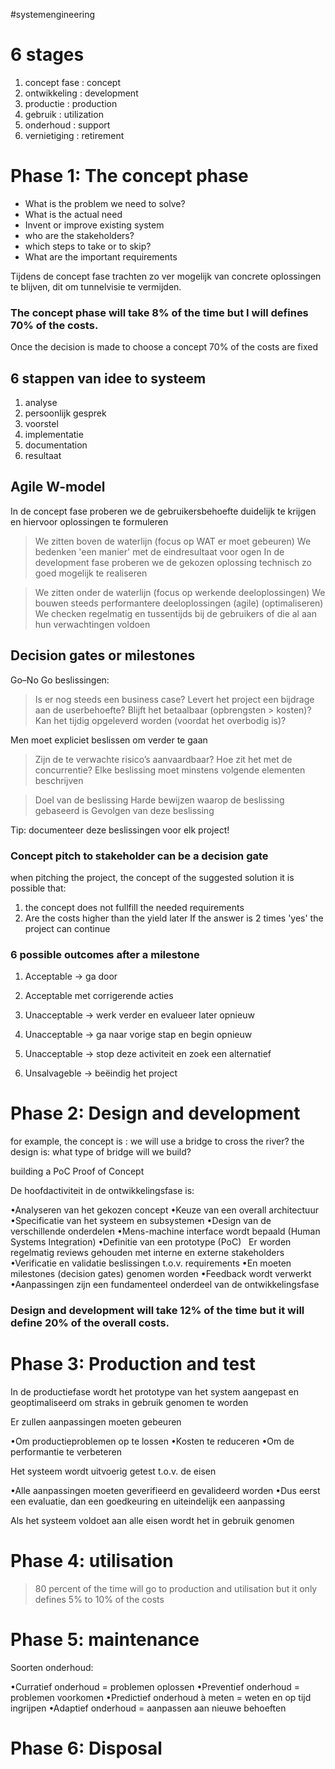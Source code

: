 #systemengineering 
# 6 stages

1. concept fase : concept
3. ontwikkeling : development
4. productie : production
5. gebruik : utilization
6. onderhoud : support
7. vernietiging : retirement

# Phase 1: The concept phase
- What is the problem we need to solve?
- What is the actual need
- Invent or improve existing system
- who are the stakeholders?
- which steps to take or to skip?
- What are the important requirements

Tijdens de concept fase trachten zo ver mogelijk van concrete oplossingen te blijven, dit om tunnelvisie te vermijden.

### The concept phase will take 8% of the time but I will defines 70% of the costs.
Once the decision is made to choose a concept 70% of the costs are fixed

## 6 stappen van idee to  systeem
1. analyse
2. persoonlijk gesprek
3. voorstel
4. implementatie
5. documentation
6. resultaat

## Agile W-model


In de concept fase proberen we de gebruikersbehoefte duidelijk te krijgen en hiervoor oplossingen te formuleren

>We zitten boven de waterlijn (focus op WAT er moet gebeuren)
>We bedenken 'een manier' met de eindresultaat voor ogen
>In de development fase proberen we de gekozen oplossing technisch zo goed mogelijk te realiseren

>We zitten onder de waterlijn (focus op werkende deeloplossingen)
>We bouwen steeds performantere deeloplossingen (agile) (optimaliseren)
>We checken regelmatig en tussentijds bij de gebruikers of die al aan hun verwachtingen voldoen

## Decision gates or milestones

Go–No Go beslissingen:

>Is er nog steeds een business case?
>Levert het project een bijdrage aan de userbehoefte?
>Blijft het betaalbaar (opbrengsten > kosten)?
>Kan het tijdig opgeleverd worden (voordat het overbodig is)?

Men moet expliciet beslissen om verder te gaan

>Zijn de te verwachte risico’s aanvaardbaar?
>Hoe zit het met de concurrentie?
>Elke beslissing moet minstens volgende elementen beschrijven

>Doel van de beslissing
>Harde bewijzen waarop de beslissing gebaseerd is
>Gevolgen van deze beslissing

Tip: documenteer deze beslissingen voor elk project!

### Concept pitch to stakeholder can be a decision gate
when pitching the project, the concept of the suggested solution it is possible that:
1. the concept does not fullfill the needed requirements
2. Are the costs higher than the yield later
If the answer is 2 times 'yes' the project can continue


### 6 possible outcomes after a milestone
1. Acceptable -> ga door
2. Acceptable met corrigerende acties

3. Unacceptable -> werk verder en evalueer later opnieuw
4. Unacceptable -> ga naar vorige stap en begin opnieuw
5. Unacceptable -> stop deze activiteit en zoek een alternatief

6. Unsalvageble -> beëindig het project

# Phase 2: Design and development
for example,
the concept is : we will use a bridge to cross the river?
the design is: what type of bridge will we build?

building a PoC Proof of Concept

De hoofdactiviteit in de ontwikkelingsfase is:

•Analyseren van het gekozen concept
•Keuze van een overall architectuur
•Specificatie van het systeem en subsystemen
•Design van de verschillende onderdelen
•Mens-machine interface wordt bepaald (Human Systems Integration)
•Definitie van een prototype (PoC)
  Er worden regelmatig reviews gehouden met interne en externe stakeholders
•Verificatie en validatie beslissingen t.o.v. requirements
•En moeten milestones (decision gates) genomen worden
•Feedback wordt verwerkt
•Aanpassingen zijn een fundamenteel onderdeel van de ontwikkelingsfase

### Design and development will take 12% of the time but it will define 20% of the overall costs.
# Phase 3: Production and test
In de productiefase wordt het prototype van het system aangepast en geoptimaliseerd om straks in gebruik genomen te worden

Er zullen aanpassingen moeten gebeuren

•Om productieproblemen op te lossen
•Kosten te reduceren
•Om de performantie te verbeteren

Het systeem wordt uitvoerig getest t.o.v. de eisen

•Alle aanpassingen moeten geverifieerd en gevalideerd worden
•Dus eerst een evaluatie, dan een goedkeuring en uiteindelijk een aanpassing

Als het systeem voldoet aan alle eisen wordt het in gebruik genomen

# Phase 4: utilisation

> 80 percent of the time will go to production and utilisation but it only defines 5% to 10% of the costs

# Phase 5: maintenance

Soorten onderhoud:

•Curratief onderhoud = problemen oplossen
•Preventief onderhoud = problemen voorkomen
•Predictief onderhoud à meten = weten en op tijd ingrijpen
•Adaptief onderhoud = aanpassen aan nieuwe behoeften

# Phase 6: Disposal
